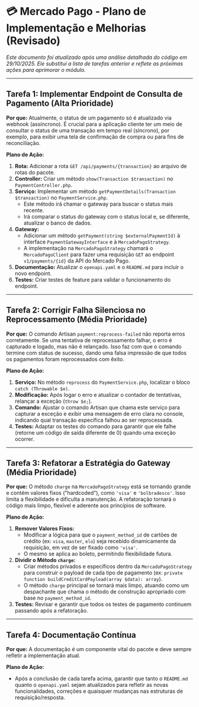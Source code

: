 # 💳 Mercado Pago - Plano de Implementação e Melhorias (Revisado)

*Este documento foi atualizado após uma análise detalhada do código em 29/10/2025. Ele substitui a lista de tarefas anterior e reflete as próximas ações para aprimorar o módulo.*

---

## Tarefa 1: Implementar Endpoint de Consulta de Pagamento (Alta Prioridade)

**Por que:** Atualmente, o status de um pagamento só é atualizado via webhook (assíncrono). É crucial para a aplicação cliente ter um meio de consultar o status de uma transação em tempo real (síncrono), por exemplo, para exibir uma tela de confirmação de compra ou para fins de reconciliação.

**Plano de Ação:**
1.  **Rota:** Adicionar a rota `GET /api/payments/{transaction}` ao arquivo de rotas do pacote.
2.  **Controller:** Criar um método `show(Transaction $transaction)` no `PaymentController.php`.
3.  **Serviço:** Implementar um método `getPaymentDetails(Transaction $transaction)` no `PaymentService.php`.
    - Este método irá chamar o gateway para buscar o status mais recente.
    - Irá comparar o status do gateway com o status local e, se diferente, atualizar o banco de dados.
4.  **Gateway:**
    - Adicionar um método `getPayment(string $externalPaymentId)` à interface `PaymentGatewayInterface` e à `MercadoPagoStrategy`.
    - A implementação na `MercadoPagoStrategy` chamará o `MercadoPagoClient` para fazer uma requisição `GET` ao endpoint `v1/payments/{id}` da API do Mercado Pago.
5.  **Documentação:** Atualizar o `openapi.yaml` e o `README.md` para incluir o novo endpoint.
6.  **Testes:** Criar testes de feature para validar o funcionamento do endpoint.

---

## Tarefa 2: Corrigir Falha Silenciosa no Reprocessamento (Média Prioridade)

**Por que:** O comando Artisan `payment:reprocess-failed` não reporta erros corretamente. Se uma tentativa de reprocessamento falhar, o erro é capturado e logado, mas não é relançado. Isso faz com que o comando termine com status de sucesso, dando uma falsa impressão de que todos os pagamentos foram reprocessados com êxito.

**Plano de Ação:**
1.  **Serviço:** No método `reprocess` do `PaymentService.php`, localizar o bloco `catch (Throwable $e)`.
2.  **Modificação:** Após logar o erro e atualizar o contador de tentativas, relançar a exceção (`throw $e;`).
3.  **Comando:** Ajustar o comando Artisan que chama este serviço para capturar a exceção e exibir uma mensagem de erro clara no console, indicando qual transação específica falhou ao ser reprocessada.
4.  **Testes:** Adaptar os testes do comando para garantir que ele falhe (retorne um código de saída diferente de 0) quando uma exceção ocorrer.

---

## Tarefa 3: Refatorar a Estratégia do Gateway (Média Prioridade)

**Por que:** O método `charge` na `MercadoPagoStrategy` está se tornando grande e contém valores fixos ("hardcoded"), como `'visa'` e `'bolbradesco'`. Isso limita a flexibilidade e dificulta a manutenção. A refatoração tornará o código mais limpo, flexível e aderente aos princípios de software.

**Plano de Ação:**
1.  **Remover Valores Fixos:**
    - Modificar a lógica para que o `payment_method_id` de cartões de crédito (ex: `visa`, `master`, `elo`) seja recebido dinamicamente da requisição, em vez de ser fixado como `'visa'`.
    - O mesmo se aplica ao boleto, permitindo flexibilidade futura.
2.  **Dividir o Método `charge`:**
    - Criar métodos privados e específicos dentro da `MercadoPagoStrategy` para construir o payload de cada tipo de pagamento (ex: `private function buildCreditCardPayload(array $data): array`).
    - O método `charge` principal se tornará mais limpo, atuando como um despachante que chama o método de construção apropriado com base no `payment_method_id`.
3.  **Testes:** Revisar e garantir que todos os testes de pagamento continuem passando após a refatoração.

---

## Tarefa 4: Documentação Contínua

**Por que:** A documentação é um componente vital do pacote e deve sempre refletir a implementação atual.

**Plano de Ação:**
- Após a conclusão de cada tarefa acima, garantir que tanto o `README.md` quanto o `openapi.yaml` sejam atualizados para refletir as novas funcionalidades, correções e quaisquer mudanças nas estruturas de requisição/resposta.
